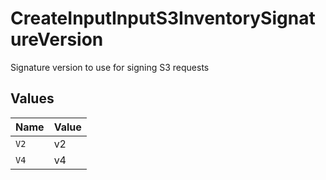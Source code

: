 # CreateInputInputS3InventorySignatureVersion

Signature version to use for signing S3 requests


## Values

| Name  | Value |
| ----- | ----- |
| `V2`  | v2    |
| `V4`  | v4    |